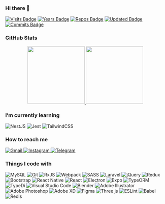   
### Hi there 👋

[![Visits Badge](https://badges.pufler.dev/visits/alijany/alijany?style=flat&color=FF5F5F&labelColor=367391)](https://badges.pufler.dev)
[![Years Badge](https://badges.pufler.dev/years/alijany?style=flat&color=FF5F5F&labelColor=367391)](https://badges.pufler.dev)
[![Repos Badge](https://badges.pufler.dev/repos/alijany?style=flat&color=FF5F5F&labelColor=367391)](https://badges.pufler.dev)
[![Updated Badge](https://badges.pufler.dev/updated/alijany/alijany?style=flat&color=FF5F5F&labelColor=367391)](https://badges.pufler.dev)
[![Commits Badge](https://badges.pufler.dev/commits/yearly/alijany?style=flat&color=FF5F5F&labelColor=367391)](https://badges.pufler.dev)


### GitHub Stats

<p align="center">
  <a href="https://github.com/AVS1508">
    <img height="180em" 
         src="https://github-readme-stats-eight-theta.vercel.app/api?username=alijany&include_all_commits=true&count_private=true&title_color=367391"/>
    <img height="180em" 
         src="https://github-readme-stats-eight-theta.vercel.app/api/top-langs/?username=alijany&layout=compact&title_color=367391"/>
  </a>
</p>


### I’m currently learning

<p>
  <img alt="NestJS" src="https://img.shields.io/badge/nest js-367391?style=flat&logo=nestjs&logoColor=white" />
  <img alt="Jest" src="https://img.shields.io/badge/jest-367391?style=flat&logo=jest&logoColor=white"/>
  <img alt="TailwindCSS" src="https://img.shields.io/badge/tailwindcss-367391?style=flat&logo=tailwind-css&logoColor=white"/>
</p>


### How to reach me 

<a href="mailto:mh.alijany@gmil.com">
  <img alt="Gmail" src="https://img.shields.io/badge/Gmail-FF5F5F?style=flat&logo=gmail&logoColor=white" />
</a>
<a href="https://www.instagram.com/ux_tab">
  <img
    alt="Instagram"
    src="https://img.shields.io/badge/Instagram-FF5F5F?logo=instagram&logoColor=white&style=flat"
  />
</a>
<a href="https://t.me/MH_Alijany">
 <img alt="Telegram" src="https://img.shields.io/badge/Telegram-FF5F5F?style=flat&logo=telegram&logoColor=white" />
</a>


### Things I code with

<p>
  <img alt="MySQL" src="https://img.shields.io/badge/mysql-367391?style=flat&logo=mysql&logoColor=white"/>
  <img alt="Git" src="https://img.shields.io/badge/git-367391?style=flat&logo=git&logoColor=white"/>
  <img alt="RxJS" src="https://img.shields.io/badge/rxjs-367391?style=flat&logo=reactivex&logoColor=white" />
  <img alt="Webpack" src="https://img.shields.io/badge/webpack-367391?style=flat&logo=webpack&logoColor=white" />
  <img alt="SASS" src="https://img.shields.io/badge/SASS-367391?style=flat&logo=SASS&logoColor=white"/>
  <img alt="Laravel" src="https://img.shields.io/badge/laravel-367391?style=flat&logo=laravel&logoColor=white"/>
  <img alt="jQuery" src="https://img.shields.io/badge/jquery-367391?style=flat&logo=jquery&logoColor=white"/>
  <img alt="Redux" src="https://img.shields.io/badge/redux-367391?style=flat&logo=redux&logoColor=white"/>
  <img alt="Bootstrap" src="https://img.shields.io/badge/bootstrap-367391?style=flat&logo=bootstrap&logoColor=white"/>
  <img alt="React Native" src="https://img.shields.io/badge/react_native-367391?style=flat&logo=react&logoColor=white"/>
  <img alt="React" src="https://img.shields.io/badge/react-367391?style=flat&logo=react&logoColor=white"/>
  <img alt="Electron" src="https://img.shields.io/badge/electron-367391?style=flat&logo=electron&logoColor=white"/>
  <img alt="Expo" src="https://img.shields.io/badge/expo-367391?style=flat&logo=expo&logoColor=white"/>
  <img alt="TypeORM" src="https://img.shields.io/badge/type orm-367391?style=flat&logo=sqlite&logoColor=white"/>
  <img alt="TypeDi" src="https://img.shields.io/badge/typedi-367391?style=flat&logo=nodered&logoColor=white"/>
  <img alt="Visual Studio Code" src="https://img.shields.io/badge/VS Code-367391?style=flat&logo=visual-studio-code&logoColor=white"/>
  <img alt="Blender" src="https://img.shields.io/badge/blender-367391?style=flat&logo=blender&logoColor=white"/>
  <img alt="Adobe Illustrator" src="https://img.shields.io/badge/adobe Illustrator-367391?style=flat&logo=adobeillustrator&logoColor=white"/>
  <img alt="Adobe Photoshop" src="https://img.shields.io/badge/adobe Photoshop-367391?style=flat&logo=adobephotoshop&logoColor=white"/>
  <img alt="Adobe XD" src="https://img.shields.io/badge/adobe XD-367391?style=flat&logo=adobexd&logoColor=white"/>
  <img alt="Figma" src="https://img.shields.io/badge/figma-367391?style=flat&logo=figma&logoColor=white"/>
  <img alt="Three js" src="https://img.shields.io/badge/three.js-367391?style=flat&logo=threedotjs&logoColor=white"/>
  <img alt="ESLint" src="https://img.shields.io/badge/ESLint-367391?style=flat&logo=eslint&logoColor=white" />
  <img alt="Babel" src="https://img.shields.io/badge/Babel-367391?style=flat&logo=babel&logoColor=white" />
  <img alt="Redis" src="https://img.shields.io/badge/redis-367391?style=flat&logo=redis&logoColor=white"/>
</p>
